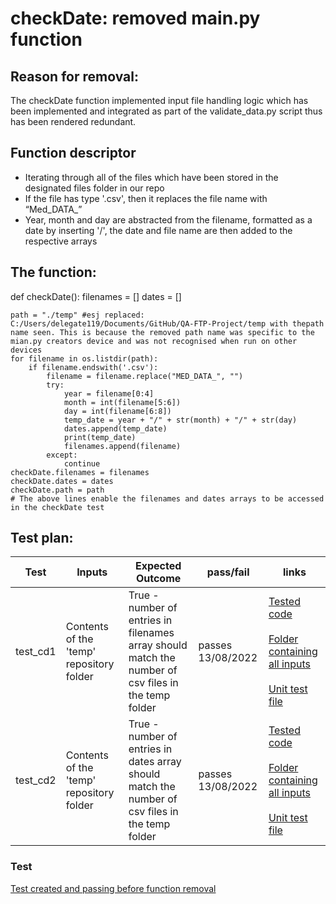 # checkDate: removed main.py function

## Reason for removal:
The checkDate function implemented input file handling logic which has been implemented and integrated as part of the validate_data.py script thus has been rendered redundant.

## Function descriptor
-	Iterating through all of the files which have been stored in the designated files folder in our repo
-	If the file has type '.csv', then it replaces the file name with “Med_DATA_”
-	Year, month and day are abstracted from the filename, formatted as a date by inserting '/',  the date and file name are then added to the respective arrays

## The function:
def checkDate():
    filenames = []
    dates = []

    path = "./temp" #esj replaced: C:/Users/delegate119/Documents/GitHub/QA-FTP-Project/temp with thepath name seen. This is because the removed path name was specific to the mian.py creators device and was not recognised when run on other devices
    for filename in os.listdir(path):
        if filename.endswith('.csv'):
            filename = filename.replace("MED_DATA_", "")
            try:
                year = filename[0:4]
                month = int(filename[5:6])
                day = int(filename[6:8])
                temp_date = year + "/" + str(month) + "/" + str(day)
                dates.append(temp_date)
                print(temp_date)
                filenames.append(filename)
            except:
                continue
    checkDate.filenames = filenames
    checkDate.dates = dates
    checkDate.path = path
    # The above lines enable the filenames and dates arrays to be accessed in the checkDate test

## Test plan:
|Test|Inputs|Expected Outcome| pass/fail | links |
|----|------|----------------|-----------|-------|
|test_cd1 | Contents of the 'temp' repository folder | True - number of entries in filenames array should match the number of csv files in the temp folder | passes 13/08/2022| [Tested code](https://github.com/AnnaD2022/QA-FTP-Project/blob/main/main.py) <br><br> [Folder containing all inputs](https://github.com/AnnaD2022/QA-FTP-Project/tree/main/temp) <br><br>  [Unit test file](https://github.com/AnnaD2022/QA-FTP-Project/blob/main/tests/redundant_tests/test_main_checkDate.py) |
|test_cd2 | Contents of the 'temp' repository folder | True - number of entries in dates array should match the number of csv files in the temp folder | passes 13/08/2022| [Tested code](https://github.com/AnnaD2022/QA-FTP-Project/blob/main/main.py) <br><br> [Folder containing all inputs](https://github.com/AnnaD2022/QA-FTP-Project/tree/main/temp) <br><br>  [Unit test file](https://github.com/AnnaD2022/QA-FTP-Project/blob/main/tests/redundant_tests/test_main_checkDate.py) |

### Test
[Test created and passing before function removal](https://github.com/AnnaD2022/QA-FTP-Project/blob/main/tests/redundant_tests/test_main_checkDate.py)
